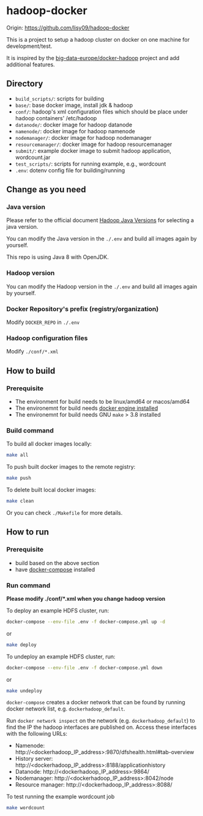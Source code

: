 # hadoop-docker

Origin: https://github.com/lisy09/hadoop-docker

This is a project to setup a hadoop cluster on docker on one machine for development/test.

It is inspired by the [big-data-europe/docker-hadoop](https://github.com/big-data-europe/docker-hadoop) project and add additional features.

## Directory

- `build_scripts/`: scripts for building
- `base/`: base docker image, install jdk & hadoop
- `conf/`: hadoop's xml configuration files which should be place under hadoop containers' /etc/hadoop
- `datanode/`: docker image for hadoop datanode
- `namenode/`: docker image for hadoop namenode
- `nodemanager/`: docker image for hadoop nodemanager
- `resourcemanager/`: docker image for hadoop resourcemanager
- `submit/`: example docker image to submit hadoop application, wordcount.jar
- `test_scripts/`: scripts for running example, e.g., wordcount
- `.env`: dotenv config file for building/running

## Change as you need

### Java version

Please refer to the official document [Hadoop Java Versions](https://cwiki.apache.org/confluence/display/HADOOP/Hadoop+Java+Versions) for selecting a java version.

You can modify the Java version in the `./.env` and build all images again by yourself.

This repo is using Java 8 with OpenJDK.

### Hadoop version

You can modify the Hadoop version in the `./.env` and build all images again by yourself.

### Docker Repository's prefix (registry/organization)

Modify `DOCKER_REPO` in `./.env`

### Hadoop configuration files

Modify `./conf/*.xml`

## How to build

### Prerequisite

- The environment for build needs to be linux/amd64 or macos/amd64
- The environemnt for build needs [docker engine installed](https://docs.docker.com/engine/install/)
- The environemnt for build needs GNU `make` > 3.8 installed

### Build command

To build all docker images locally:
```bash
make all
```

To push built docker images to the remote registry:
```bash
make push
```

To delete built local docker images:
```bash
make clean
```

Or you can check `./Makefile` for more details.

## How to run

### Prerequisite

- build based on the above section
- have [docker-compose](https://docs.docker.com/compose/install/) installed

### Run command

**Please modify ./conf/*.xml when you change hadoop version**

To deploy an example HDFS cluster, run:
```bash
docker-compose --env-file .env -f docker-compose.yml up -d
```
or 
```bash
make deploy
```

To undeploy an example HDFS cluster, run:
```bash
docker-compose --env-file .env -f docker-compose.yml down
```
or 
```bash
make undeploy
```

`docker-compose` creates a docker network that can be found by running docker network list, e.g. `dockerhadoop_default`.

Run `docker network inspect` on the network (e.g. `dockerhadoop_default`) to find the IP the hadoop interfaces are published on. Access these interfaces with the following URLs:

- Namenode: http://<dockerhadoop_IP_address>:9870/dfshealth.html#tab-overview
- History server: http://<dockerhadoop_IP_address>:8188/applicationhistory
- Datanode: http://<dockerhadoop_IP_address>:9864/
- Nodemanager: http://<dockerhadoop_IP_address>:8042/node
- Resource manager: http://<dockerhadoop_IP_address>:8088/

To test running the example wordcount job
```bash
make wordcount
```